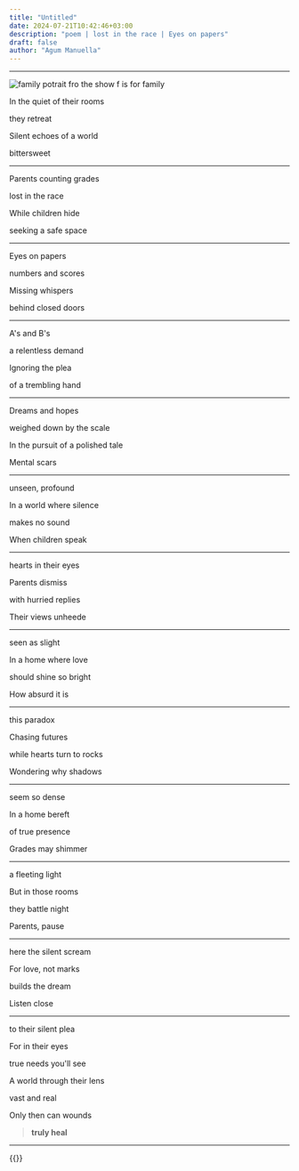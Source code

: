 ```yaml
---
title: "Untitled"
date: 2024-07-21T10:42:46+03:00
description: "poem | lost in the race | Eyes on papers"
draft: false
author: "Agum Manuella"
---
```


___


![family potrait fro the show f is for family](/images/f_is_for_family.webp "family potrait")

In the quiet of their rooms

they retreat

Silent echoes of a world

bittersweet

___

Parents counting grades

lost in the race

While children hide

seeking a safe space

___

Eyes on papers

numbers and scores

Missing whispers

behind closed doors

___

A's and B's

a relentless demand

Ignoring the plea

of a trembling hand

___

Dreams and hopes

weighed down by the scale

In the pursuit of a polished tale

Mental scars

___

unseen, profound

In a world where silence

makes no sound

When children speak

___

hearts in their eyes

Parents dismiss

with hurried replies

Their views unheede

___

seen as slight

In a home where love

should shine so bright

How absurd it is

___

this paradox

Chasing futures

while hearts turn to rocks

Wondering why shadows

___

seem so dense

In a home bereft

of true presence

Grades may shimmer

___

a fleeting light

But in those rooms

they battle night

Parents, pause

___

here the silent scream

For love, not marks

builds the dream

Listen close

___

to their silent plea

For in their eyes

true needs you'll see

A world through their lens

vast and real

Only then can wounds

> **truly heal**

___

{{<mini-toc>}}
